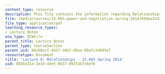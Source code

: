 ```yaml
---
content_type: resource
description: This file contains the information regarding Relationships.
file: /media/courses/15-665-power-and-negotiation-spring-2014/85bba3142e3d44e50b37d93fab7c6ef6_MIT15_665S14_Class_6_Lect.pdf
file_type: application/pdf
learning_resource_types:
- Lecture Notes
ocw_type: OCWFile
parent_title: Lecture Notes
parent_type: CourseSection
parent_uid: 60c66ecf-4437-36b7-d5ee-89a7c24895e7
resourcetype: Document
title: 'Lecture 6: Relationships - 15.665 Spring 2014'
uid: 85bba314-2e3d-44e5-0b37-d93fab7c6ef6
---
```

